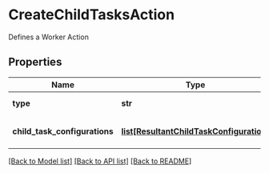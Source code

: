 # CreateChildTasksAction

Defines a Worker Action

## Properties
Name | Type | Description | Notes
------------ | ------------- | ------------- | -------------
**type** | **str** | Type name for this Action | 
**child_task_configurations** | [**list[ResultantChildTaskConfiguration]**](ResultantChildTaskConfiguration.md) | The Child Task Configurations | [optional] 

[[Back to Model list]](../README.md#documentation-for-models) [[Back to API list]](../README.md#documentation-for-api-endpoints) [[Back to README]](../README.md)


